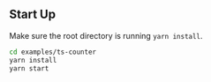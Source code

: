 ## Start Up

Make sure the root directory is running `yarn install`.

```sh
cd examples/ts-counter
yarn install
yarn start
```
